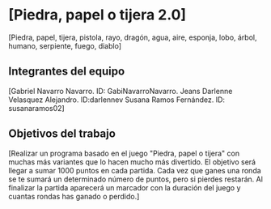 # [Piedra, papel o tijera 2.0]

[Piedra, papel, tijera, pistola, rayo, dragón, agua, aire, esponja, lobo, árbol, humano, serpiente, fuego, diablo]

## Integrantes del equipo

[Gabriel Navarro Navarro. ID: GabiNavarroNavarro.
Jeans Darlenne Velasquez Alejandro. ID:darlennev
Susana Ramos Fernández. ID: susanaramos02]

## Objetivos del trabajo

[Realizar un programa basado en el juego "Piedra, papel o tijera" con muchas más variantes que lo hacen mucho más divertido. El objetivo será llegar a sumar 1000 puntos en cada partida. Cada vez que ganes una ronda se te sumará un determinado número de puntos, pero si pierdes restarán. Al finalizar la partida aparecerá un marcador con la duración del juego y cuantas rondas has ganado o perdido.]
